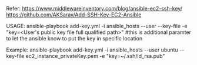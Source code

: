 Refer:
https://www.middlewareinventory.com/blog/ansible-ec2-ssh-key/
https://github.com/AKSarav/Add-SSH-Key-EC2-Ansible

USAGE:
ansible-playbook add-key.yml 
-i ansible_hosts 
--user <remote instance user name> 
--key-file <Private key for ec2 instnce> 
-e "key=<User's public key file full qualified path>" #this is additional paramter to let the ansible know to put the key in specific location

Example:  ansible-playbook add-key.yml -i ansible_hosts --user ubuntu --key-file ec2_instance_privateKey.pem -e "key=~/.ssh/id_rsa.pub"

